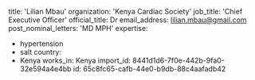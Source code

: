 title: 'Lilian Mbau'
organization: 'Kenya Cardiac Society'
job_title: 'Chief Executive Officer'
official_title: Dr
email_address: lilian.mbau@gmail.com
post_nominal_letters: 'MD MPH'
expertise:
  - hypertension
  - salt
country:
  - Kenya
works_in: Kenya
import_id: 8441d1d6-7f0e-442b-9fa0-32e594a4e4bb
id: 65c8fc65-cafb-44e0-b9db-88c4aafadb42

